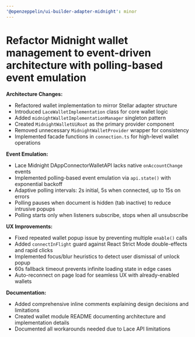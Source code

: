 ```yaml
---
'@openzeppelin/ui-builder-adapter-midnight': minor
---
```


# Refactor Midnight wallet management to event-driven architecture with polling-based event emulation

**Architecture Changes:**

- Refactored wallet implementation to mirror Stellar adapter structure
- Introduced `LaceWalletImplementation` class for core wallet logic
- Added `midnightWalletImplementationManager` singleton pattern
- Created `MidnightWalletUiRoot` as the primary provider component
- Removed unnecessary `MidnightWalletProvider` wrapper for consistency
- Implemented facade functions in `connection.ts` for high-level wallet operations

**Event Emulation:**

- Lace Midnight DAppConnectorWalletAPI lacks native `onAccountChange` events
- Implemented polling-based event emulation via `api.state()` with exponential backoff
- Adaptive polling intervals: 2s initial, 5s when connected, up to 15s on errors
- Polling pauses when document is hidden (tab inactive) to reduce intrusive popups
- Polling starts only when listeners subscribe, stops when all unsubscribe

**UX Improvements:**

- Fixed repeated wallet popup issue by preventing multiple `enable()` calls
- Added `connectInFlight` guard against React Strict Mode double-effects and rapid clicks
- Implemented focus/blur heuristics to detect user dismissal of unlock popup
- 60s fallback timeout prevents infinite loading state in edge cases
- Auto-reconnect on page load for seamless UX with already-enabled wallets

**Documentation:**

- Added comprehensive inline comments explaining design decisions and limitations
- Created wallet module README documenting architecture and implementation details
- Documented all workarounds needed due to Lace API limitations
